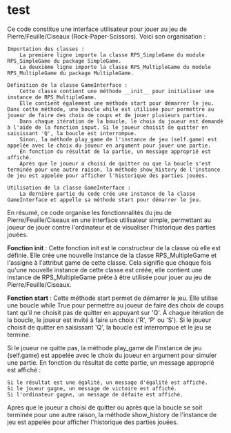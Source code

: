 # test

Ce code constitue une interface utilisateur pour jouer au jeu de Pierre/Feuille/Ciseaux (Rock-Paper-Scissors). Voici son organisation :

    Importation des classes :
        La première ligne importe la classe RPS_SimpleGame du module RPS_SimpleGame du package SimpleGame.
        La deuxième ligne importe la classe RPS_MultipleGame du module RPS_MultipleGame du package MultipleGame.

    Définition de la classe GameInterface :
        Cette classe contient une méthode __init__ pour initialiser une instance de RPS_MultipleGame.
        Elle contient également une méthode start pour démarrer le jeu. Dans cette méthode, une boucle while est utilisée pour permettre au joueur de faire des choix de coups et de jouer plusieurs parties.
        Dans chaque itération de la boucle, le choix du joueur est demandé à l'aide de la fonction input. Si le joueur choisit de quitter en saisissant 'Q', la boucle est interrompue.
        Sinon, la méthode play_game de l'instance de jeu (self.game) est appelée avec le choix du joueur en argument pour jouer une partie.
        En fonction du résultat de la partie, un message approprié est affiché.
        Après que le joueur a choisi de quitter ou que la boucle s'est terminée pour une autre raison, la méthode show_history de l'instance de jeu est appelée pour afficher l'historique des parties jouées.

    Utilisation de la classe GameInterface :
        La dernière partie du code crée une instance de la classe GameInterface et appelle sa méthode start pour démarrer le jeu.

En résumé, ce code organise les fonctionnalités du jeu de Pierre/Feuille/Ciseaux en une interface utilisateur simple, permettant au joueur de jouer contre l'ordinateur et de visualiser l'historique des parties jouées.

__Fonction init__ : Cette fonction init est le constructeur de la classe où elle est définie. Elle crée une nouvelle instance de la classe RPS_MultipleGame et l'assigne à l'attribut game de cette classe. Cela signifie que chaque fois qu'une nouvelle instance de cette classe est créée, elle contient une instance de RPS_MultipleGame prête à être utilisée pour jouer au jeu de Pierre/Feuille/Ciseaux.

__Fonction start__ : Cette méthode start permet de démarrer le jeu. Elle utilise une boucle while True pour permettre au joueur de faire des choix de coups tant qu'il ne choisit pas de quitter en appuyant sur 'Q'. À chaque itération de la boucle, le joueur est invité à faire un choix ('R', 'P' ou 'S'). Si le joueur choisit de quitter en saisissant 'Q', la boucle est interrompue et le jeu se termine.

Si le joueur ne quitte pas, la méthode play_game de l'instance de jeu (self.game) est appelée avec le choix du joueur en argument pour simuler une partie. En fonction du résultat de cette partie, un message approprié est affiché :

    Si le résultat est une égalité, un message d'égalité est affiché.
    Si le joueur gagne, un message de victoire est affiché.
    Si l'ordinateur gagne, un message de défaite est affiché.

Après que le joueur a choisi de quitter ou après que la boucle se soit terminée pour une autre raison, la méthode show_history de l'instance de jeu est appelée pour afficher l'historique des parties jouées.
